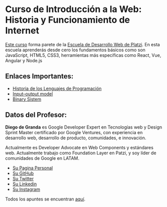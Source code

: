 # Curso de Introducción a la Web: Historia y Funcionamiento de Internet

[Este curso](https://platzi.com/clases/introweb) forma parete de la
[Escuela de Desarrollo Web de Platzi](https://platzi.com/web/). En esta escuela
aprenderás desde cero los fundamentos básicos como son JavaScript, HTML5, CSS3,
herramientas más específicas como React, Vue, Angular y Node.js

## Enlaces Importantes:

- [Historia de los Lenguajes de Programación](https://es.wikipedia.org/wiki/Historia_de_los_lenguajes_de_programaci%C3%B3n)
- [Input–output model](https://en.wikipedia.org/wiki/Input%E2%80%93output_model)
- [Binary Sistem](https://en.wikipedia.org/wiki/Binary_number)

## Datos del Profesor:

**Diego de Granda** es Google Developer Expert en Tecnologías web y Design
Sprint Master certificado por Google Ventures, con experiencia en desarrollo
web, desarrollo de producto, comunidades, e innovación.

Actualmente es Developer Advocate en Web Components y estándares web.
Actualmente trabajo como Foundation Layer en Patzi, y soy líder de comunidades
de Google en LATAM.

- [Su Pagina Personal](http://diegodegranda.me/)
- [Su GitHub](https://github.com/degranda)
- [Su Twitter](https://twitter.com/degranda10)
- [Su Linkedin](https://www.linkedin.com/in/diegodegranda/)
- [Su Instagram](https://www.instagram.com/degranda)

Todos los apuntes se encuentran
[aquí](https://ultirequiem.github.io/Introduccion-a-la-Web-Historia-y-Funcionamiento-de-Internet-Platzi).
